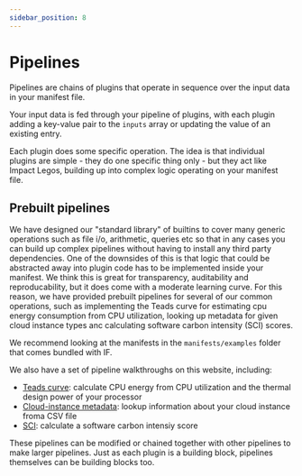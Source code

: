 ```yaml
---
sidebar_position: 8
---
```


# Pipelines

Pipelines are chains of plugins that operate in sequence over the input data in your manifest file.

Your input data is fed through your pipeline of plugins, with each plugin adding a key-value pair to the `inputs` array or updating the value of an existing entry.

Each plugin does some specific operation. The idea is that individual plugins are simple - they do one specific thing only - but they act like Impact Legos, building up into complex logic operating on your manifest file.

## Prebuilt pipelines

We have designed our "standard library" of builtins to cover many generic operations such as file i/o, arithmetic, queries etc so that in any cases you can build up complex pipelines without having to install any third party dependencies. One of the downsides of this is that logic that could be abstracted away into plugin code has to be implemented inside your manifest. We think this is great for transparency, auditability and reproducability, but it does come with a moderate learning curve. For this reason, we have provided prebuilt pipelines for several of our common operations, such as implementing the Teads curve for estimating cpu energy consumption from CPU utilization, looking up metadata for given cloud instance types anc calculating software carbon intensity (SCI) scores.

We recommend looking at the manifests in the `manifests/examples` folder that comes bundled with IF.

We also have a set of pipeline walkthroughs on this website, including:

- [Teads curve](../pipelines/teads.md): calculate CPU energy from CPU utilization and the thermal design power of your processor
- [Cloud-instance metadata](../pipelines/instance-metadata.md): lookup information about your cloud instance froma CSV file
- [SCI](../pipelines/sci.md): calculate a software carbon intensiy score

These pipelines can be modified or chained together with other pipelines to make larger pipelines. Just as each plugin is a building block, pipelines themselves can be building blocks too.
